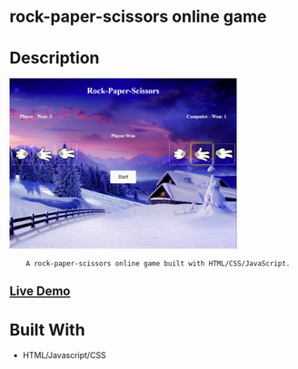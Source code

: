 # rock-paper-scissors online game

# Description

[<img alt="" width="400px" src="images/example.png" />](https://samgliu.github.io/rock-paper-scissors/)

        A rock-paper-scissors online game built with HTML/CSS/JavaScript.

[<h2>Live Demo</h2>](https://samgliu.github.io/rock-paper-scissors/)

# Built With

-   HTML/Javascript/CSS
